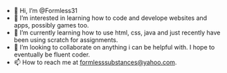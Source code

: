 - 👋 Hi, I’m @Formless31
- 👀 I’m interested in learning how to code and develope websites and apps, possibly games too.
- 🌱 I’m currently learning how to use html, css, java and just recently have been using scratch for assignments.
- 💞️ I’m looking to collaborate on anything i can be helpful with. I hope to eventually be fluent coder.
- 📫 How to reach me at formlesssubstances@yahoo.com.

<!---
Formless31/Formless31 is a ✨ special ✨ repository because its `README.md` (this file) appears on your GitHub profile.
You can click the Preview link to take a look at your changes.
--->

